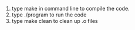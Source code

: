 1. type make in command line to compile the code.
2. type ./program to run the code
3. type make clean to clean up .o files
